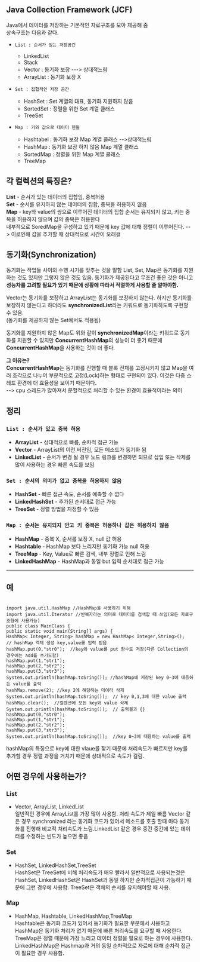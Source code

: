 
## Java Collection Framework (JCF)
Java에서 데이터를 저장하는 기본적인 자료구조를 모아 제공해 줌  
상속구조는 다음과 같다.   

 - `List : 순서가 있는 저장공간`
   - LinkedList  
   - Stack  
   - Vector  : 동기화 보장  ---> 상대적느림  
   - ArrayList  : 동기화 보장 X

 - `Set : 집합적인 저장 공간`
   - HashSet : Set 계열의 대표, 동기화 지원하지 않음   
   - SortedSet : 정렬을 위한 Set 계열 클래스
   - TreeSet

 - `Map : 키와 값으로 데이터 핸들`
   - Hashtabel : 동기화 보장 Map 계열 클래스 -->상대적느림  
   - HashMap  : 동기화 보장 하지 않음 Map 계열 클래스  
   - SortedMap : 정렬을 위한 Map 계열 클래스  
   - TreeMap


## 각 컬렉션의 특징은?
**List** - 순서가 있는 데이터의 집합임, 중복허용  
**Set** - 순서를 유지하지 않는 데이터의 집합, 중복을 허용하지 않음  
**Map** - key와 value의 쌍으로 이루어진 데이터의 집합 순서는 유지되지 않고, 키는 중복을 허용하지 않으며 값의 중복은 허용한다  
내부적으로 SoredMap을 구성하고 있기 때문에 key 값에 대해 정렬이 이루어진다. --> 이로인해 값을 추가할 때 상대적으로 시간이 오래걸

## 동기화(Synchronization)  
동기화는 작업들 사이의 수행 시기를 맞추는 것을 말함
List, Set, Map은 동기화를 지원하는 것도 있지만 그렇지 않은 것도 있음. 동기화가 제공된다고 무조건 좋은 것은 아니고 **성능차를 고려할 필요가 있기 때문에 상황에 따라서 적절하게 사용할 줄 알아야함.**  

Vector는 동기화를 보장하고 ArrayList는 동기화를 보장하지 않는다. 하지만 동기화를 보장하지 않는다고 하더라도 **synchronizedList**라는 키워드로 동기화하도록 구현할 수 있음.   
(동기화를 제공하지 않는 Set에서도 적용됨)

동기화를 지원하지 않은 Map도 위와 같이 **synchronizedMap**이라는 키워드로 동기화를 지원할 수 있지만 **ConcurrentHashMap**의 성능이 더 좋기 때문에 **ConcurrentHashMap**을 사용하는 것이 더 좋다.    

**그 이유는?**   
**ConcurrentHashMap**는 동기화를 진행할 때 블록 전체를 고정시키지 않고 Map을 여러 조각으로 나누어 부분적으로 고정(Lock)하는 형태로 구현되어 있다. 이것은 다중 스레드 환경에 더 효율성을 보이기 때문이다.   
--> cpu 스레드가 많아져서 분할적으로 처리할 수 있는 환경이  효율적이라는 의미

## 정리
### `List : 순서가 있고 중복 허용`

   - **ArrayList** - 상대적으로 빠름, 순차적 접근 가능  
   - **Vector** - ArrayList의 이전 버전임, 모든 메소드가 동기화 됨   
   -  **LinkedList** - 순서가 변경 될 경우 노드 링크를 변경하면 되므로 삽입 또는 삭제를 많이 사용하는 경우 빠른 속도를 보임

### `Set : 순서의 의미가 없고 중복을 허용하지 않음`  
   - **HashSet** - 빠른 접근 속도, 순서를 예측할 수 없다  
   - **LinkedHashSet** - 추가된 순서대로 접근 가능  
   - **TreeSet** - 정렬 방법을 지정할 수 있음  

### `Map : 순서는 유지되지 안고 키 중복은 허용하나 값은 허용하지 않음 `  
   - **HashMap** - 중복 X, 순서를 보장 X, null 값 허용  
   - **Hashtable** - HashMap 보다 느리지만 동기화 가능 null 허용  
   - **TreeMap** - Key, Value로 빠른 검색, 내부 정렬로 인해 느림   
   - **LinkedHashMap** - HashMap과 동일 but 입력 순서대로 접근 가능
*************

## 예

 <pre><code>
import java.util.HashMap //HashMap을 사용하기 위해  
import java.util.Iterator //반복자라는 의미로 데이터를 검색할 때 쓰임(모든 자료구조형에 사용가능)
public class MainClass {  
public static void main(String[] args) {  
HashMap< Integer, String> hashMap = new HashMap< Integer,String>();  // hashMap 객체 생성 key,value를 입력 받음
hashMap.put(0,"str0");  //key와 value를 put 함수로 저장(다른 Collection의 경우에는 add를 쓰기도함)  
hashMap.put(1,"str1");   
hashMap.put(2,"str2");   
hashMap.put(3,"str3");   
System.out.println(hashMap.toSring()); //hashMap에 저장된 key 0~3에 대응하는 value를 출력
hashMap.remove(2); //key 2에 해당하는 데이터 삭제
System.out.println(hashMap.toSring());  // key 0,1,3에 대한 value 출력
hashMap.clear();  //컬렌션에 모든 key와 value 삭제
System.out.println(hashMap.toSring());  // 출력결과 {}
hashMap.put(0,"str0");  
hashMap.put(1,"str1");   
hashMap.put(2,"str2");   
hashMap.put(3,"str3");     
System.out.println(hashMap.toSring());  //key 0~3에 대응하는 value를 출력  
</code></pre>  

hashMap의 특징으로 key에 대한 vlaue를 찾기 때문에 처리속도가 빠르지만 key를 추가할 경우 정렬 과정을 거치기 때문에 상대적으로 속도가 걸림.  

## 어떤 경우에 사용하는가?
### List

- Vector, ArrayList, LinkedList  
 일반적인 경우에 ArrayList를 가장 많이 사용함. 처리 속도가 제일 빠름 Vector 같은 경우 synchronized 라는 동기화 코드가 있어서 메소드를 호출 할때 마다 동기화를 진행해 비교적 처리속도가 느림.LinkedList 같은 경우 중간 중간에 있는 데이터를 수정하는 빈도가 높으면  좋음  

### Set  
- HashSet, LinkedHashSet,TreeSet  
HashSet은 TreeSet에 비해 처리속도가 매우 빨라서 일반적으로 사용되는것은 HashSet, LinkedHashSet은 HashSet과 동일 하지만 순차적접근이 가능하기 때문에 그런 경우에 사용함. TreeSet은 객체의 순서를 유지해야할 때 사용.

### Map
- HashMap, Hashtable, LinkedHashMap,TreeMap  
Hashtable은 동기화 코드가 있어서 동기화가 필요한 부분에서 사용하고 HashMap은 동기화 처리가 없기 때문에 빠른 처리속도를 요구할 때 사용한다. TreeMap은 정렬 때문에 가장 느리고 데이터 정렬을 필요로 하는 경우에 사용한다. LinkedHashMap은 Hashmap과 거의 동일 순차적으로 자료에 대해 순차적 접근이 필요한 경우 사용함.
